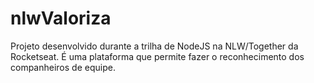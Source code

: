 # nlwValoriza
Projeto desenvolvido durante a trilha de NodeJS na NLW/Together da Rocketseat. É uma plataforma que permite fazer o reconhecimento dos companheiros de equipe. 
